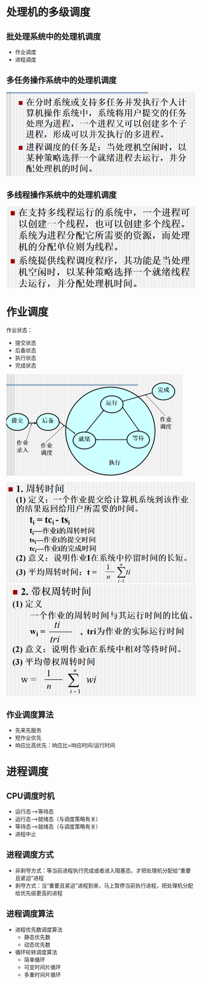 # 处理机的多级调度

## 批处理系统中的处理机调度

* 作业调度
* 进程调度

## 多任务操作系统中的处理机调度

<img src="笔记图片/image-20221103104937620.png" alt="image-20221103104937620" style="zoom:67%;" />

## 多线程操作系统中的处理机调度

<img src="笔记图片/image-20221103104949817.png" alt="image-20221103104949817" style="zoom:67%;" />

# 作业调度

作业状态：

* 提交状态
* 后备状态
* 执行状态
* 完成状态

<img src="笔记图片/image-20221103105340659.png" alt="image-20221103105340659" style="zoom:50%;" />

<img src="笔记图片/image-20221103113443965.png" alt="image-20221103113443965" style="zoom: 67%;" /><img src="笔记图片/image-20221103113459646.png" alt="image-20221103113459646" style="zoom:67%;" />

## 作业调度算法

* 先来先服务
* 短作业优先
* 响应比高优先：响应比=响应时间/运行时间

# 进程调度

## CPU调度时机

* 运行态-->等待态
* 运行态-->就绪态（与调度策略有关）
* 等待态-->就绪态（与调度策略有关）
* 进程中止

## 进程调度方式

* 非剥夺方式：等当前进程执行完成或者进入阻塞态，才把处理机分配给“重要且紧迫”进程
* 剥夺方式：当“重要且紧迫”进程到来，马上暂停当前执行进程，把处理机分配给优先级更高的进程

## 进程调度算法

* 进程优先数调度算法
  * 静态优先数
  * 动态优先数
* 循环轮转调度算法
  * 简单循环
  * 可变时间片循环
  * 多重时间片循环
